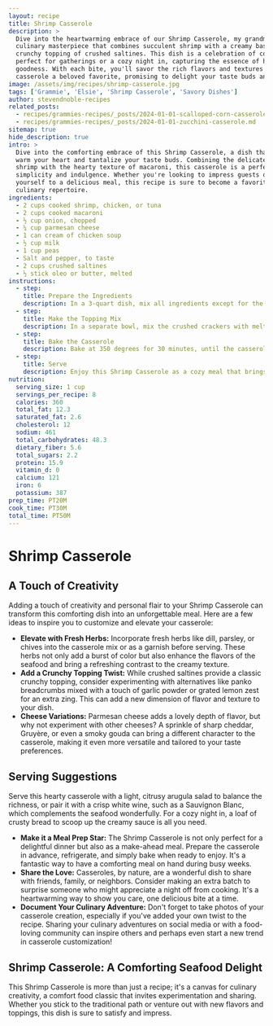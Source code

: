 ```yaml
---
layout: recipe
title: Shrimp Casserole
description: >
  Dive into the heartwarming embrace of our Shrimp Casserole, my grandmother Elsie's
  culinary masterpiece that combines succulent shrimp with a creamy base and a golden,
  crunchy topping of crushed saltines. This dish is a celebration of comfort food,
  perfect for gatherings or a cozy night in, capturing the essence of home-cooked
  goodness. With each bite, you'll savor the rich flavors and textures that make this
  casserole a beloved favorite, promising to delight your taste buds and warm your soul.
image: /assets/img/recipes/shrimp-casserole.jpg
tags: ['Grammie', 'Elsie', 'Shrimp Casserole', 'Savory Dishes']
author: stevendnoble-recipes
related_posts:
  - recipes/grammies-recipes/_posts/2024-01-01-scalloped-corn-casserole.md
  - recipes/grammies-recipes/_posts/2024-01-01-zucchini-casserole.md
sitemap: true
hide_description: true
intro: >
  Dive into the comforting embrace of this Shrimp Casserole, a dish that promises to
  warm your heart and tantalize your taste buds. Combining the delicate flavors of
  shrimp with the hearty texture of macaroni, this casserole is a perfect blend of
  simplicity and indulgence. Whether you're looking to impress guests or just treat
  yourself to a delicious meal, this recipe is sure to become a favorite in your
  culinary repertoire.
ingredients:
  - 2 cups cooked shrimp, chicken, or tuna
  - 2 cups cooked macaroni
  - ½ cup onion, chopped
  - ¼ cup parmesan cheese
  - 1 can cream of chicken soup
  - ½ cup milk
  - 1 cup peas
  - Salt and pepper, to taste
  - 2 cups crushed saltines
  - ½ stick oleo or butter, melted
instructions:
  - step:
    title: Prepare the Ingredients
    description: In a 3-quart dish, mix all ingredients except for the crackers and oleo or butter.
  - step:
    title: Make the Topping Mix
    description: In a separate bowl, mix the crushed crackers with melted oleo or butter, and sprinkle this mixture over the top of the casserole.
  - step:
    title: Bake the Casserole
    description: Bake at 350 degrees for 30 minutes, until the casserole is bubbly and the topping is golden brown.
  - step:
    title: Serve
    description: Enjoy this Shrimp Casserole as a cozy meal that brings the comfort of the sea to your table. Its creamy texture, combined with the crunch of the saltine topping, makes every bite a delightful experience.
nutrition:
  serving_size: 1 cup
  servings_per_recipe: 8
  calories: 360
  total_fat: 12.3
  saturated_fat: 2.6
  cholesterol: 12
  sodium: 461
  total_carbohydrates: 48.3
  dietary_fiber: 5.6
  total_sugars: 2.2
  protein: 15.9
  vitamin_d: 0
  calcium: 121
  iron: 6
  potassium: 387
prep_time: PT20M
cook_time: PT30M
total_time: PT50M
---
```


# Shrimp Casserole

## A Touch of Creativity

Adding a touch of creativity and personal flair to your Shrimp Casserole can transform this comforting dish into an unforgettable meal. Here are a few ideas to inspire you to customize and elevate your casserole:

* **Elevate with Fresh Herbs:** Incorporate fresh herbs like dill, parsley, or chives into the casserole mix or as a garnish before serving. These herbs not only add a burst of color but also enhance the flavors of the seafood and bring a refreshing contrast to the creamy texture.
* **Add a Crunchy Topping Twist:** While crushed saltines provide a classic crunchy topping, consider experimenting with alternatives like panko breadcrumbs mixed with a touch of garlic powder or grated lemon zest for an extra zing. This can add a new dimension of flavor and texture to your dish.
* **Cheese Variations:** Parmesan cheese adds a lovely depth of flavor, but why not experiment with other cheeses? A sprinkle of sharp cheddar, Gruyère, or even a smoky gouda can bring a different character to the casserole, making it even more versatile and tailored to your taste preferences.

## Serving Suggestions

Serve this hearty casserole with a light, citrusy arugula salad to balance the richness, or pair it with a crisp white wine, such as a Sauvignon Blanc, which complements the seafood wonderfully. For a cozy night in, a loaf of crusty bread to scoop up the creamy sauce is all you need.

* **Make it a Meal Prep Star:** The Shrimp Casserole is not only perfect for a delightful dinner but also as a make-ahead meal. Prepare the casserole in advance, refrigerate, and simply bake when ready to enjoy. It's a fantastic way to have a comforting meal on hand during busy weeks.
* **Share the Love:** Casseroles, by nature, are a wonderful dish to share with friends, family, or neighbors. Consider making an extra batch to surprise someone who might appreciate a night off from cooking. It's a heartwarming way to show you care, one delicious bite at a time.
* **Document Your Culinary Adventure:** Don't forget to take photos of your casserole creation, especially if you've added your own twist to the recipe. Sharing your culinary adventures on social media or with a food-loving community can inspire others and perhaps even start a new trend in casserole customization!

## Shrimp Casserole: A Comforting Seafood Delight

This Shrimp Casserole is more than just a recipe; it's a canvas for culinary creativity, a comfort food classic that invites experimentation and sharing. Whether you stick to the traditional path or venture out with new flavors and toppings, this dish is sure to satisfy and impress.

